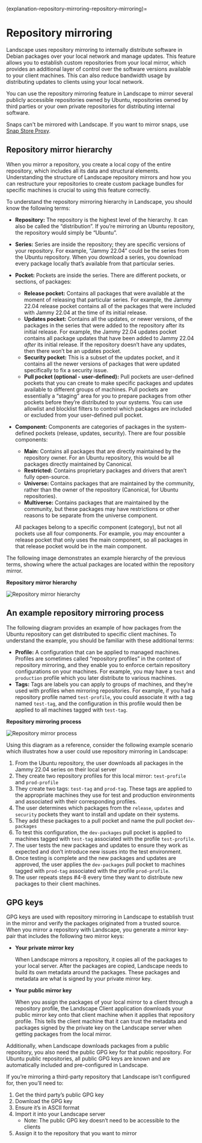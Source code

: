 (explanation-repository-mirroring-repository-mirroring)=
# Repository mirroring

Landscape uses repository mirroring to internally distribute software in Debian packages over your local network and manage updates. This feature allows you to establish custom repositories from your local mirror, which provides an additional layer of control over the software versions available to your client machines. This can also reduce bandwidth usage by distributing updates to clients using your local network.

You can use the repository mirroring feature in Landscape to mirror several publicly accessible repositories owned by Ubuntu, repositories owned by third parties or your own private repositories for distributing internal software. 

Snaps can't be mirrored with Landscape. If you want to mirror snaps, use [Snap Store Proxy](https://docs.ubuntu.com/snap-store-proxy/en/).

## Repository mirror hierarchy

When you mirror a repository, you create a local copy of the entire repository, which includes all its data and structural elements. Understanding the structure of Landscape repository mirrors and how you can restructure your repositories to create custom package bundles for specific machines is crucial to using this feature correctly.

To understand the repository mirroring hierarchy in Landscape, you should know the following terms:

- **Repository:** The repository is the highest level of the hierarchy. It can also be called the “distribution”. If you’re mirroring an Ubuntu repository, the repository would simply be “Ubuntu”.
- **Series:** Series are inside the repository; they are specific versions of your repository. For example, “Jammy 22.04” could be the series from the Ubuntu repository. When you download a series, you download every package locally that’s available from that particular series.
- **Pocket:** Pockets are inside the series. There are different pockets, or sections, of packages:
    - **Release pocket:** Contains all packages that were available at the moment of releasing that particular series. For example, the Jammy 22.04 release pocket contains all of the packages that were included with Jammy 22.04 at the time of its initial release.
    - **Updates pocket:** Contains all the updates, or newer versions, of the packages in the series that were added to the repository after its initial release. For example, the Jammy 22.04 updates pocket contains all package updates that have been added to Jammy 22.04 *after* its initial release. If the repository doesn’t have any updates, then there won’t be an updates pocket.
    - **Security pocket:** This is a subset of the updates pocket, and it contains all the newer versions of packages that were updated specifically to fix a security issue.
    - **Pull pocket (optional - user-defined):** Pull pockets are user-defined pockets that you can create to make specific packages and updates available to different groups of machines. Pull pockets are essentially a “staging” area for you to prepare packages from other pockets before they’re distributed to your systems. You can use allowlist and blocklist filters to control which packages are included or excluded from your user-defined pull pocket.
- **Component:** Components are categories of packages in the system-defined pockets (release, updates, security). There are four possible components:
    - **Main:** Contains all packages that are directly maintained by the repository owner. For an Ubuntu repository, this would be all packages directly maintained by Canonical.
    - **Restricted:** Contains proprietary packages and drivers that aren’t fully open-source.
    - **Universe:** Contains packages that are maintained by the community, rather than the owner of the repository (Canonical, for Ubuntu repositories).
    - **Multiverse:** Contains packages that are maintained by the community, but these packages may have restrictions or other reasons to be separate from the universe component.
    
    All packages belong to a specific component (category), but not all pockets use all four components. For example, you may encounter a release pocket that only uses the main component, so all packages in that release pocket would be in the main component. 
    

The following image demonstrates an example hierarchy of the previous terms, showing where the actual packages are located within the repository mirror.

**Repository mirror hierarchy**

![Repository mirror hierarchy](https://assets.ubuntu.com/v1/abfbe7d9-Landscape_RepoMirrorHierarchy_v4.png)

## An example repository mirroring process

The following diagram provides an example of how packages from the Ubuntu repository can get distributed to specific client machines. To understand the example, you should be familiar with these additional terms:

- **Profile:** A configuration that can be applied to managed machines. Profiles are sometimes called “repository profiles” in the context of repository mirroring, and they enable you to enforce certain repository configurations on your machines. For example, you may have a `test` and `production` profile which you later distribute to various machines.
- **Tags:** Tags are labels you can apply to groups of machines, and they’re used with profiles when mirroring repositories. For example, if you had a repository profile named `test-profile`, you could associate it with a tag named `test-tag`, and the configuration in this profile would then be applied to all machines tagged with `test-tag`.

**Repository mirroring process**

![Repository mirror process](https://assets.ubuntu.com/v1/091b20af-Landscape_RepoMirroringProcess_Final.png)

Using this diagram as a reference, consider the following example scenario which illustrates how a user could use repository mirroring in Landscape:

1. From the Ubuntu repository, the user downloads all packages in the Jammy 22.04 series on their local server
2. They create two repository profiles for this local mirror: `test-profile` and `prod-profile`
3. They create two tags: `test-tag` and `prod-tag`. These tags are applied to the appropriate machines they use for test and production environments and associated with their corresponding profiles.
4. The user determines which packages from the `release`, `updates` and `security` pockets they want to install and update on their systems.
5. They add these packages to a pull pocket and name the pull pocket `dev-packages`
6. To test this configuration, the `dev-packages` pull pocket is applied to machines tagged with `test-tag` associated with the profile `test-profile`.
7. The user tests the new packages and updates to ensure they work as expected and don’t introduce new issues into the test environment.
8. Once testing is complete and the new packages and updates are approved, the user applies the `dev-packages` pull pocket to machines tagged with `prod-tag` associated with the profile `prod-profile`.
9. The user repeats steps #4-8 every time they want to distribute new packages to their client machines.

## GPG keys

GPG keys are used with repository mirroring in Landscape to establish trust in the mirror and verify the packages originated from a trusted source. When you mirror a repository with Landscape, you generate a mirror key-pair that includes the following two mirror keys:

- **Your private mirror key**
    
    When Landscape mirrors a repository, it copies all of the packages to your local server. After the packages are copied, Landscape needs to build its own metadata around the packages. These packages and metadata are what is signed by your private mirror key.
    
- **Your public mirror key**

    When you assign the packages of your local mirror to a client through a repository profile, the Landscape Client application downloads your public mirror key onto that client machine when it applies that repository profile. This tells the client machine that it can trust the metadata and packages signed by the private key on the Landscape server when getting packages from the local mirror.

Additionally, when Landscape downloads packages from a public repository, you also need the public GPG key for that public repository. For Ubuntu public repositories, all public GPG keys are known and are automatically included and pre-configured in Landscape. 

If you’re mirroring a third-party repository that Landscape isn’t configured for, then you’ll need to:

1. Get the third party’s public GPG key
2. Download the GPG key
3. Ensure it’s in ASCII format 
4. Import it into your Landscape server
    - Note: The public GPG key doesn’t need to be accessible to the clients
5. Assign it to the repository that you want to mirror

